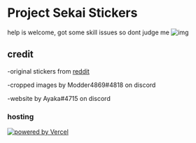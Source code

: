 # Project Sekai Stickers

help is welcome, got some skill issues so dont judge me ![img](https://cdn.discordapp.com/emojis/999338712255180921.webp?size=28&quality=lossless)

## credit

-original stickers from [reddit](https://www.reddit.com/r/ProjectSekai/comments/x1h4v1/after_an_ungodly_amount_of_time_i_finally_made/)

-cropped images by Modder4869#4818 on discord

-website by Ayaka#4715 on discord

### hosting

[![powered by Vercel](https://www.datocms-assets.com/31049/1618983297-powered-by-vercel.svg)](https://vercel.com?utm_source=theoriginalayaka&utm_campaign=oss)

